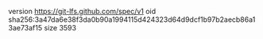 version https://git-lfs.github.com/spec/v1
oid sha256:3a47da6e38f3da0b90a1994115d424323d64d9dcf1b97b2aecb86a13ae73af15
size 3593
